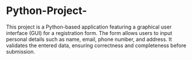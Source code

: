 # Python-Project-
This project is a Python-based application featuring a graphical user interface (GUI) for a registration form. The form allows users to input personal details such as name, email, phone number, and address. It validates the entered data, ensuring correctness and completeness before submission. 
